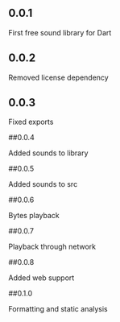 ## 0.0.1

First free sound library for Dart

## 0.0.2

Removed license dependency

## 0.0.3

Fixed exports

##0.0.4

Added sounds to library

##0.0.5

Added sounds to src

##0.0.6

Bytes playback

##0.0.7

Playback through network

##0.0.8

Added web support

##0.1.0

Formatting and static analysis